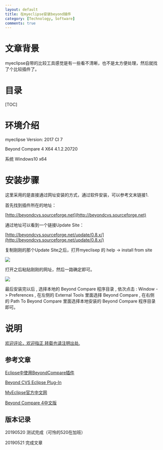 ```yaml
---
layout: default
title: 在myeclipse安装beyond插件
category: [Technology, Software]
comments: true
---
```



# 文章背景
myeclipse自带的比较工具感觉是有一些看不清晰，也不是太方便处理，然后就找了个比较插件了。









# 目录

[TOC]









# 环境介绍

myeclipse Version: 2017 CI 7

Beyond Compare 4 X64  4.1.2.20720

系统 Windows10 x64 


# 安装步骤

这里采用的是直接通过网址安装的方式，通过软件安装，可以参考文末链接1.

首先找到插件所在的地址：

[http://beyondcvs.sourceforge.net](http://beyondcvs.sourceforge.net)


通过地址可以看到一个链接Update Site：

[http://beyondcvs.sourceforge.net/update/0.8.x/](http://beyondcvs.sourceforge.net/update/0.8.x/)

复制刚刚的那个Update Site之后，打开myeclisep 的 help -> install from site 

![](https://img2018.cnblogs.com/blog/652638/201905/652638-20190521161140746-1452654037.png)

打开之后粘贴刚刚的网址，然后一路确定即可。

![](https://img2018.cnblogs.com/blog/652638/201905/652638-20190521161322674-1856104214.jpg)


最后安装完以后 , 选择本地的 Beyond Compare 程序目录 , 依次点击 : Window -> Preferences , 在左侧的 External Tools 里面选择 Beyond Compare , 在右侧的 Path To Beyond Compare 里面选择本地安装的 Beyond Compare 程序目录 即可。


# 说明


[欢迎评论，欢迎指正,转载也请注明出处.](https://wangkun19930608.github.io/technology/software/2019/05/21/beyond-plug/)

## 参考文章

[Eclipse中使用BeyondCompare插件](https://blog.csdn.net/tojohnonly/article/details/79150937)

[Beyond CVS Eclipse Plug-In](http://beyondcvs.sourceforge.net/)

[MyEclipse官方中文网](https://www.myeclipsecn.com/)

[Beyond Compare 4中文版](http://www.beyondcompare.cc/)




## 版本记录

20190520 测试完成（可怜的520在加班）

20190521 完成文章



